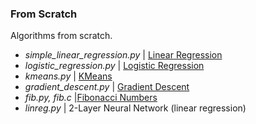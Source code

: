 ### From Scratch

Algorithms from scratch.

- *simple_linear_regression.py* | [Linear Regression](https://en.wikipedia.org/wiki/Linear_regression)
- *logistic_regression.py* | [Logistic Regression](https://en.wikipedia.org/wiki/Logistic_regression)
- *kmeans.py* | [KMeans](https://en.wikipedia.org/wiki/K-means_clustering)
- *gradient_descent.py* | [Gradient Descent](https://en.wikipedia.org/wiki/Gradient_descent)
- *fib.py, fib.c* |[Fibonacci Numbers](https://en.wikipedia.org/wiki/Fibonacci_number)
- *linreg.py* | 2-Layer Neural Network (linear regression)